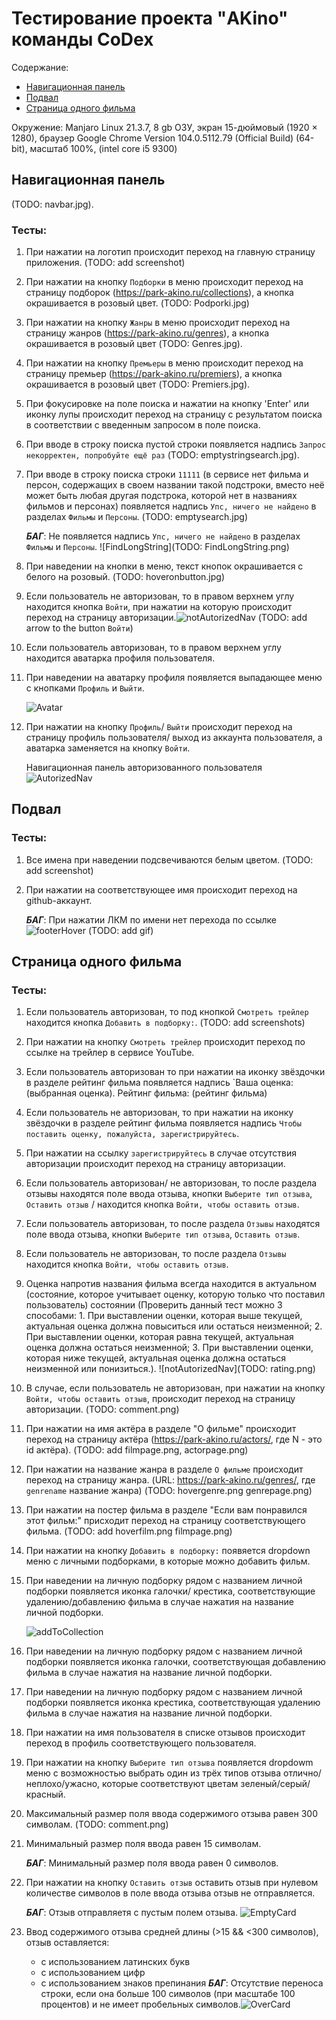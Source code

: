 # Тестирование проекта "AKino" команды CoDex
Содержание:
- [Навигационная панель](#navbar)
- [Подвал](#footer)
- [Страница одного фильма](#movie)

Окружение:
Manjaro Linux 21.3.7, 8 gb ОЗУ, экран 15-дюймовый (1920 × 1280), браузер Google Chrome Version 104.0.5112.79 (Official Build) (64-bit), масштаб 100%, (intel core i5 9300)

## <a id="navbar"></a>**Навигационная панель**
(TODO: navbar.jpg).
### Тесты:
1. При нажатии на логотип происходит переход на главную страницу приложения. (TODO: add screenshot)
2. При нажатии на кнопку `Подборки` в меню происходит переход на страницу подборок (https://park-akino.ru/collections), а кнопка окрашивается в розовый цвет. (TODO: Podporki.jpg)
3. При нажатии на кнопку `Жанры` в меню происходит переход на страницу жанров (https://park-akino.ru/genres), а кнопка окрашивается в розовый цвет (TODO: Genres.jpg).
4. При нажатии на кнопку `Премьеры` в меню происходит переход на страницу премьер (https://park-akino.ru/premiers), а кнопка окрашивается в розовый цвет (TODO: Premiers.jpg).
5. При фокусировке на поле поиска и нажатии на кнопку 'Enter' или иконку лупы происходит переход на страницу с результатом поиска в соответствии с введенным запросом в поле поиска.
6. При вводе в строку поиска пустой строки появляется надпись `Запрос некорректен, попробуйте ещё раз` (TODO: emptystringsearch.jpg).
7. При вводе в строку поиска строки `11111` (в сервисе нет фильма и персон, содержащих в своем названии такой подстроки, вместо неё может быть любая другая подстрока, которой нет в названиях фильмов и персонах) появляется надпись `Упс, ничего не найдено` в разделах `Фильмы` и `Персоны`. (TODO: emptysearch.jpg)

    **_БАГ_**: Не появляется надпись `Упс, ничего не найдено` в разделах `Фильмы` и `Персоны`.
![FindLongString](TODO: FindLongString.png)
8. При наведении на кнопки в меню, текст кнопок окрашивается с белого на розовый. (TODO: hoveronbutton.jpg)
9. Если пользователь не авторизован, то в правом верхнем углу находится кнопка `Войти`, при нажатии на которую происходит переход на страницу авторизации.![notAutorizedNav](https://user-images.githubusercontent.com/29610387/191066711-722e16de-72b4-427a-91a6-db4499b836a5.png) (TODO: add arrow to the button `Войти`)
10. Если пользователь авторизован, то в правом верхнем углу находится аватарка профиля пользователя.
11. При наведении на аватарку профиля появляется выпадающее меню с кнопками `Профиль` и `Выйти`.

    ![Avatar](https://user-images.githubusercontent.com/29610387/191066768-af2cace1-714a-4ebc-bbd8-27a0f81d04e1.png)

12. При нажатии на кнопку `Профиль`/ `Выйти` происходит переход на страницу профиль пользователя/ выход из аккаунта пользователя, а аватарка заменяется на кнопку `Войти`.

    Навигационная панель авторизованного пользователя 
    ![AutorizedNav](https://user-images.githubusercontent.com/29610387/191066732-5b850177-bd10-4837-8e1d-ca1cf4d21eca.png)

## <a id="footer"></a>**Подвал**
### Тесты:
1. Все имена при наведении подсвечиваются белым цветом. (TODO: add screenshot)
2. При нажатии на соответствующее имя происходит переход на github-аккаунт.

    **_БАГ_**: При нажатии ЛКМ по имени нет перехода по ссылке
![footerHover](https://user-images.githubusercontent.com/29610387/191067664-b4cd58a2-7a8a-4404-a0c8-0350b1be2fa1.png) (TODO: add gif)

## <a id="movie"></a>**Страница одного фильма**
### Тесты:
1. Если пользователь авторизован, то под кнопкой `Смотреть трейлер` находится кнопка `Добавить в подборку:`. (TODO: add screenshots)
2. При нажатии на кнопку `Смотреть трейлер` происходит переход по ссылке на трейлер в сервисе YouTube.
3. Если пользователь авторизован то при нажатии на иконку звёздочки в разделе рейтинг фильма появляется надпись `Ваша оценка: (выбранная оценка). Рейтинг 
фильма: (рейтинг фильма)
4. Если пользователь не авторизован, то при нажатии на иконку звёздочки в разделе рейтинг фильма появляется надпись `Чтобы поставить оценку, пожалуйста, зарегистрируйтесь`.
5. При нажатии на ссылку `зарегистрируйтесь` в случае отсутствия авторизации происходит переход на страницу авторизации.
6. Если пользователь авторизован/ не авторизован, то после раздела отзывы находятся поле ввода отзыва, кнопки `Выберите тип отзыва`, `Оставить отзыв` / находится кнопка `Войти, чтобы оставить отзыв`.
7. Если пользователь авторизован, то после раздела `Отзывы` находятся поле ввода отзыва, кнопки `Выберите тип отзыва`, `Оставить отзыв`.
8. Если пользователь не авторизован, то после раздела `Отзывы` находится кнопка `Войти, чтобы оставить отзыв`.
9. Оценка напротив названия фильма всегда находится в актуальном (состояние, которое учитывает оценку, которую только что поставил пользователь) состоянии (Проверить данный тест можно 3 способами: 1. При выставлении оценки, которая выше текущей, актуальная оценка должна повыситься или остаться неизменной; 2. При выставлении оценки, которая равна текущей, актуальная оценка должна остаться неизменной; 3. При выставлении оценки, которая ниже текущей, актуальная оценка должна остаться неизменной или понизиться.). ![notAutorizedNav](TODO: rating.png)
10. В случае, если пользователь не авторизован, при нажатии на кнопку `Войти, чтобы оставить отзыв`, происходит переход на страницу авторизации. (TODO: comment.png)
11. При нажатии на имя актёра в разделе "О фильме" происходит переход на страницу актёра (https://park-akino.ru/actors/<N>, где N - это id актёра). (TODO: add filmpage.png, actorpage.png)
12. При нажатии на название жанра в разделе `О фильме` происходит переход на страницу жанра. (URL: https://park-akino.ru/genres/<genrename>, где `genrename` название жанра) (TODO: hovergenre.png genrepage.png)
13. При нажатии на постер фильма в разделе "Если вам понравился этот фильм:" присходит переход на страницу соответствующего фильма. (TODO: add hoverfilm.png filmpage.png)
14. При нажатии на кнопку `Добавить в подборку:` появяется dropdown меню с личными подборками, в которые можно добавить фильм.
15. При наведении на личную подборку рядом с названием личной подборки появляется иконка галочки/ крестика, соответствующие удалению/добавлению фильма в случае нажатия на название личной подборки.

    ![addToCollection](https://user-images.githubusercontent.com/29610387/191067440-e9f8ce3d-3031-437f-89b1-412a1bb0afbe.png)
16. При наведении на личную подборку рядом с названием личной подборки появляется иконка галочки, соответствующая добавлению фильма в случае нажатия на название личной подборки.
17. При наведении на личную подборку рядом с названием личной подборки появляется иконка крестика, соответствующая удалению фильма в случае нажатия на название личной подборки.


18. При нажатии на имя пользователя в списке отзывов происходит переход в профиль соответствующего пользователя.
19. При нажатии на кнопку `Выберите тип отзыва` появляется dropdowm меню с возможностью выбрать один из трёх типов отзыва отлично/неплохо/ужасно, которые соответствуют цветам зеленый/серый/красный.
20. Максимальный размер поля ввода содержимого отзыва равен 300 символам. (TODO: comment.png)
21. Минимальный размер поля ввода равен 15 символам.

    **_БАГ_**: Минимальный размер поля ввода равен 0 символов.
22. При нажатии на кнопку  `Оставить отзыв` оставить отзыв при нулевом количестве символов в поле ввода отзыва отзыв не отправляется.

    **_БАГ_**: Отзыв отправляетя с пустым полем отзыва.
![EmptyCard](https://user-images.githubusercontent.com/29610387/191066742-135cc144-1c94-444f-9195-d119cc6cd6e7.png)
23. Ввод содержимого отзыва средней длины (>15 && <300 символов), отзыв оставляется:
    - с использованием латинских букв
    - с использованием цифр
    - с использованием знаков препинания
    **_БАГ_**: Отсутствие переноса строки, если она больше 100 символов (при масштабе 100 процентов) и не имеет пробельных символов.![OverCard](https://user-images.githubusercontent.com/29610387/191066753-e2899281-d0bd-459b-8b70-62544852fb26.png)
